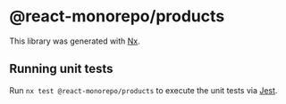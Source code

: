 # @react-monorepo/products

This library was generated with [Nx](https://nx.dev).

## Running unit tests

Run `nx test @react-monorepo/products` to execute the unit tests via [Jest](https://jestjs.io).
